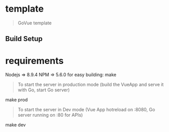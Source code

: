 # template

> GoVue template

## Build Setup
# requirements
Nodejs => 8.9.4
NPM => 5.6.0
for easy building: make

>To start the server in production mode (build the VueApp and serve it with Go, start Go server)

make prod

>To start the server in Dev mode (Vue App hotreload on :8080, Go server running on :80 for APIs)

make dev

